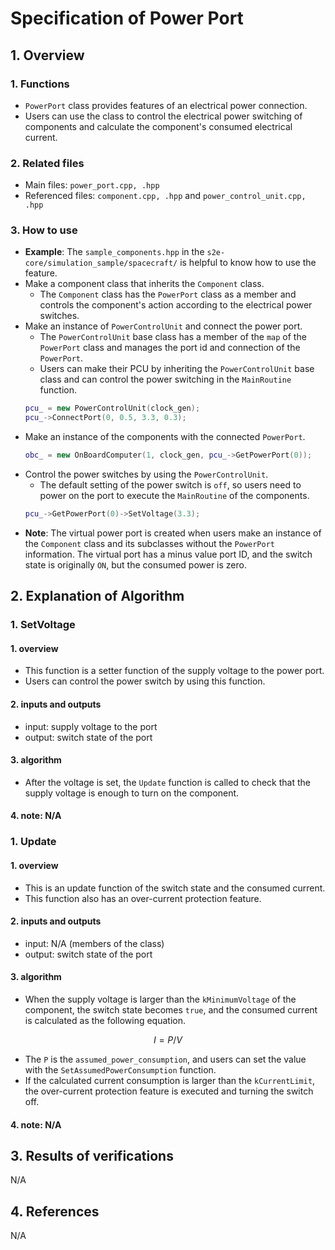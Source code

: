 # Specification of Power Port

## 1.  Overview
### 1. Functions
- `PowerPort` class provides features of an electrical power connection.
- Users can use the class to control the electrical power switching of components and calculate the component's consumed electrical current.

### 2. Related files
- Main files: `power_port.cpp, .hpp`
- Referenced files: `component.cpp, .hpp` and `power_control_unit.cpp, .hpp`

### 3. How to use
- **Example**: The `sample_components.hpp` in the `s2e-core/simulation_sample/spacecraft/` is helpful to know how to use the feature.
- Make a component class that inherits the `Component` class.
  - The `Component` class has the `PowerPort` class as a member and controls the component's action according to the electrical power switches.
- Make an instance of `PowerControlUnit` and connect the power port.
  - The `PowerControlUnit` base class has a member of the `map` of the `PowerPort` class and manages the port id and connection of the `PowerPort`.
  - Users can make their PCU by inheriting the `PowerControlUnit` base class and can control the power switching in the `MainRoutine` function.
  ```cpp
  pcu_ = new PowerControlUnit(clock_gen);
  pcu_->ConnectPort(0, 0.5, 3.3, 0.3);
  ```
- Make an instance of the components with the connected `PowerPort`.
  ```cpp
  obc_ = new OnBoardComputer(1, clock_gen, pcu_->GetPowerPort(0));
  ```
- Control the power switches by using the `PowerControlUnit`.
  - The default setting of the power switch is `off`, so users need to power on the port to execute the `MainRoutine` of the components.
  ```cpp
  pcu_->GetPowerPort(0)->SetVoltage(3.3);
  ```
- **Note**: The virtual power port is created when users make an instance of the `Component` class and its subclasses without the `PowerPort` information. The virtual port has a minus value port ID, and the switch state is originally `ON`, but the consumed power is zero.

## 2. Explanation of Algorithm
### 1. SetVoltage
#### 1. overview
- This function is a setter function of the supply voltage to the power port.
- Users can control the power switch by using this function.

#### 2. inputs and outputs
- input: supply voltage to the port
- output: switch state of the port

#### 3. algorithm
- After the voltage is set, the `Update` function is called to check that the supply voltage is enough to turn on the component.

#### 4. note: N/A

### 1. Update
#### 1. overview
- This is an update function of the switch state and the consumed current.
- This function also has an over-current protection feature.

#### 2. inputs and outputs
- input: N/A (members of the class)
- output: switch state of the port

#### 3. algorithm
- When the supply voltage is larger than the `kMinimumVoltage` of the component, the switch state becomes `true`, and the consumed current is calculated as the following equation.
```math
I = P/V
```
- The `P` is the `assumed_power_consumption`, and users can set the value with the `SetAssumedPowerConsumption` function.
- If the calculated current consumption is larger than the `kCurrentLimit`, the over-current protection feature is executed and turning the switch off.

#### 4. note: N/A

## 3. Results of verifications
N/A

## 4. References
N/A
